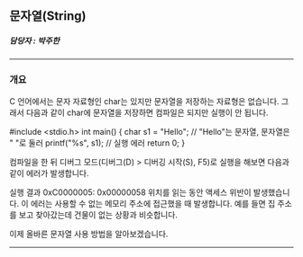 ## 문자열(String)

##### 담당자 : 박주한
---------------
### 개요

C 언어에서는 문자 자료형인 char는 있지만 문자열을 저장하는 자료형은 없습니다.
그래서 다음과 같이 char에 문자열을 저장하면 컴파일은 되지만 실행이 안 됩니다.

  #include <stdio.h>
  int main()
  {
      char s1 = "Hello";    // "Hello"는 문자열, 문자열은 " "로 둘러
      printf("%s", s1);     // 실행 에러
      return 0;
  }

컴파일을 한 뒤 디버그 모드(디버그(D) > 디버깅 시작(S), F5)로 실행을 해보면 다음과 같이 에러가 발생합니다.

실행 결과
0xC0000005: 0x00000058 위치를 읽는 동안 액세스 위반이 발생했습니다.
이 에러는 사용할 수 없는 메모리 주소에 접근했을 때 발생합니다. 예를 들면 집 주소를 보고 찾아갔는데 건물이 없는 상황과 비슷합니다.

이제 올바른 문자열 사용 방법을 알아보겠습니다.

---------------------
